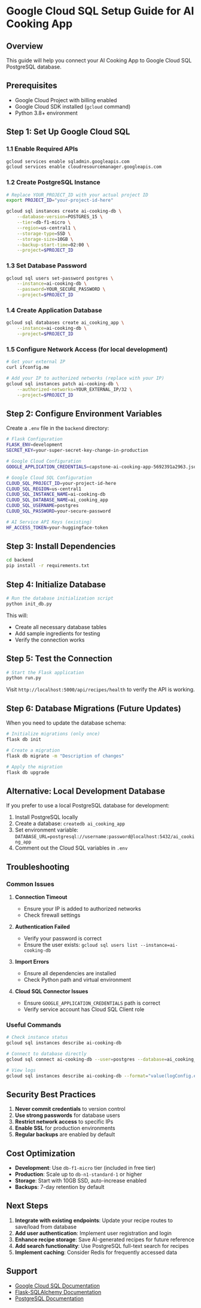 # Google Cloud SQL Setup Guide for AI Cooking App

## Overview
This guide will help you connect your AI Cooking App to Google Cloud SQL PostgreSQL database.

## Prerequisites
- Google Cloud Project with billing enabled
- Google Cloud SDK installed (`gcloud` command)
- Python 3.8+ environment

## Step 1: Set Up Google Cloud SQL

### 1.1 Enable Required APIs
```bash
gcloud services enable sqladmin.googleapis.com
gcloud services enable cloudresourcemanager.googleapis.com
```

### 1.2 Create PostgreSQL Instance
```bash
# Replace YOUR_PROJECT_ID with your actual project ID
export PROJECT_ID="your-project-id-here"

gcloud sql instances create ai-cooking-db \
    --database-version=POSTGRES_15 \
    --tier=db-f1-micro \
    --region=us-central1 \
    --storage-type=SSD \
    --storage-size=10GB \
    --backup-start-time=02:00 \
    --project=$PROJECT_ID
```

### 1.3 Set Database Password
```bash
gcloud sql users set-password postgres \
    --instance=ai-cooking-db \
    --password=YOUR_SECURE_PASSWORD \
    --project=$PROJECT_ID
```

### 1.4 Create Application Database
```bash
gcloud sql databases create ai_cooking_app \
    --instance=ai-cooking-db \
    --project=$PROJECT_ID
```

### 1.5 Configure Network Access (for local development)
```bash
# Get your external IP
curl ifconfig.me

# Add your IP to authorized networks (replace with your IP)
gcloud sql instances patch ai-cooking-db \
    --authorized-networks=YOUR_EXTERNAL_IP/32 \
    --project=$PROJECT_ID
```

## Step 2: Configure Environment Variables

Create a `.env` file in the `backend` directory:

```bash
# Flask Configuration
FLASK_ENV=development
SECRET_KEY=your-super-secret-key-change-in-production

# Google Cloud Configuration
GOOGLE_APPLICATION_CREDENTIALS=capstone-ai-cooking-app-5692391a2963.json

# Google Cloud SQL Configuration
CLOUD_SQL_PROJECT_ID=your-project-id-here
CLOUD_SQL_REGION=us-central1
CLOUD_SQL_INSTANCE_NAME=ai-cooking-db
CLOUD_SQL_DATABASE_NAME=ai_cooking_app
CLOUD_SQL_USERNAME=postgres
CLOUD_SQL_PASSWORD=your-secure-password

# AI Service API Keys (existing)
HF_ACCESS_TOKEN=your-huggingface-token
```

## Step 3: Install Dependencies

```bash
cd backend
pip install -r requirements.txt
```

## Step 4: Initialize Database

```bash
# Run the database initialization script
python init_db.py
```

This will:
- Create all necessary database tables
- Add sample ingredients for testing
- Verify the connection works

## Step 5: Test the Connection

```bash
# Start the Flask application
python run.py
```

Visit `http://localhost:5000/api/recipes/health` to verify the API is working.

## Step 6: Database Migrations (Future Updates)

When you need to update the database schema:

```bash
# Initialize migrations (only once)
flask db init

# Create a migration
flask db migrate -m "Description of changes"

# Apply the migration
flask db upgrade
```

## Alternative: Local Development Database

If you prefer to use a local PostgreSQL database for development:

1. Install PostgreSQL locally
2. Create a database: `createdb ai_cooking_app`
3. Set environment variable: `DATABASE_URL=postgresql://username:password@localhost:5432/ai_cooking_app`
4. Comment out the Cloud SQL variables in `.env`

## Troubleshooting

### Common Issues

1. **Connection Timeout**
   - Ensure your IP is added to authorized networks
   - Check firewall settings

2. **Authentication Failed**
   - Verify your password is correct
   - Ensure the user exists: `gcloud sql users list --instance=ai-cooking-db`

3. **Import Errors**
   - Ensure all dependencies are installed
   - Check Python path and virtual environment

4. **Cloud SQL Connector Issues**
   - Ensure `GOOGLE_APPLICATION_CREDENTIALS` path is correct
   - Verify service account has Cloud SQL Client role

### Useful Commands

```bash
# Check instance status
gcloud sql instances describe ai-cooking-db

# Connect to database directly
gcloud sql connect ai-cooking-db --user=postgres --database=ai_cooking_app

# View logs
gcloud sql instances describe ai-cooking-db --format="value(logConfig.enabled)"
```

## Security Best Practices

1. **Never commit credentials** to version control
2. **Use strong passwords** for database users
3. **Restrict network access** to specific IPs
4. **Enable SSL** for production environments
5. **Regular backups** are enabled by default

## Cost Optimization

- **Development**: Use `db-f1-micro` tier (included in free tier)
- **Production**: Scale up to `db-n1-standard-1` or higher
- **Storage**: Start with 10GB SSD, auto-increase enabled
- **Backups**: 7-day retention by default

## Next Steps

1. **Integrate with existing endpoints**: Update your recipe routes to save/load from database
2. **Add user authentication**: Implement user registration and login
3. **Enhance recipe storage**: Save AI-generated recipes for future reference
4. **Add search functionality**: Use PostgreSQL full-text search for recipes
5. **Implement caching**: Consider Redis for frequently accessed data

## Support

- [Google Cloud SQL Documentation](https://cloud.google.com/sql/docs)
- [Flask-SQLAlchemy Documentation](https://flask-sqlalchemy.palletsprojects.com/)
- [PostgreSQL Documentation](https://www.postgresql.org/docs/)